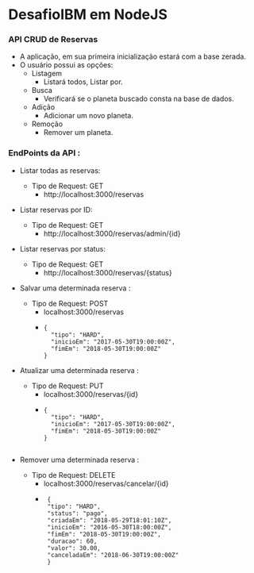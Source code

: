 # DesafioIBM em NodeJS
### API CRUD de Reservas

- A aplicação, em sua primeira inicialização estará com a base zerada.
- O usuário possui as opções:
     - Listagem
         - Listará todos, Listar por.
     - Busca
         - Verificará se o planeta buscado consta na base de dados.
     - Adição
         - Adicionar um novo planeta.
     - Remoção
        - Remover um planeta.
        

### EndPoints da API :

- Listar todas as reservas:
    - Tipo de Request: GET
         - http://localhost:3000/reservas

- Listar reservas por ID:
    - Tipo de Request: GET
         - http://localhost:3000/reservas/admin/{id}

- Listar reservas por status:
    - Tipo de Request: GET
         - http://localhost:3000/reservas/{status}

- Salvar uma determinada reserva :
     - Tipo de Request: POST
       - localhost:3000/reservas
        - ```
          {  
    		"tipo": "HARD",
    		"inicioEm": "2017-05-30T19:00:00Z",
    		"fimEm": "2018-05-30T19:00:00Z"
          }
          ```
- Atualizar uma determinada reserva :
     - Tipo de Request: PUT
       - localhost:3000/reservas/{id}
       - ```
       	 {
    	   "tipo": "HARD",
    	   "inicioEm": "2017-05-30T19:00:00Z",
           "fimEm": "2018-05-30T19:00:00Z"
         }
	 
- Remover uma determinada reserva :
     - Tipo de Request: DELETE
         - localhost:3000/reservas/cancelar/{id}
       - ```
          {
	      "tipo": "HARD",				
	      "status": "pago",			
	      "criadaEm": "2018-05-29T18:01:10Z",
	      "inicioEm": "2016-05-30T18:00:00Z",
	      "fimEm": "2018-05-30T19:00:00Z",	
	      "duracao": 60,				  
	      "valor": 30.00,				
	      "canceladaEm": "2018-06-30T19:00:00Z"
          }   
	 
	 
